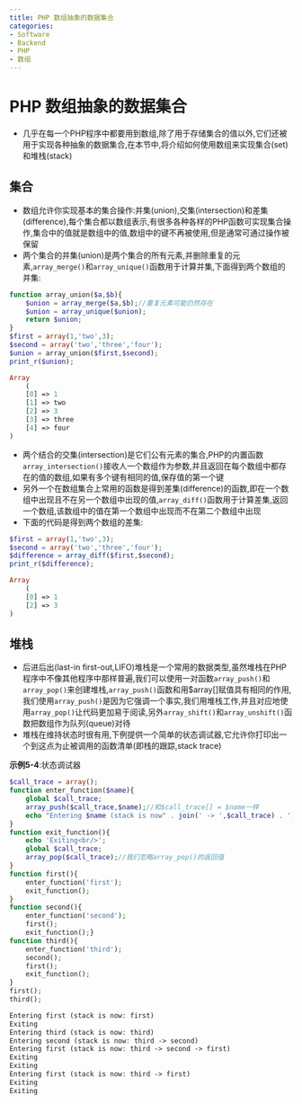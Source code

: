 ```yaml
---
title: PHP 数组抽象的数据集合
categories:
- Software
- Backend
- PHP
- 数组
---
```

# PHP 数组抽象的数据集合

- 几乎在每一个PHP程序中都要用到数组,除了用于存储集合的值以外,它们还被用于实现各种抽象的数据集合,在本节中,将介绍如何使用数组来实现集合(set)和堆栈(stack)

## 集合

- 数组允许你实现基本的集合操作:并集(union),交集(intersection)和差集(difference),每个集合都以数组表示,有很多各种各样的PHP函数可实现集合操作,集合中的值就是数组中的值,数组中的键不再被使用,但是通常可通过操作被保留
- 两个集合的并集(union)是两个集合的所有元素,并删除重复的元素,`array_merge()`和`array_unique()`函数用于计算并集,下面得到两个数组的并集:

```php
function array_union($a,$b){
    $union = array_merge($a,$b);//重复元素可能仍然存在
    $union = array_unique($union);
    return $union;
}
$first = array(1,'two',3);
$second = array('two','three','four');
$union = array_union($first,$second);
print_r($union);

Array
    (
    [0] => 1
    [1] => two
    [2] => 3
    [3] => three
    [4] => four
)
```

- 两个结合的交集(intersection)是它们公有元素的集合,PHP的内置函数`array_intersection()`接收人一个数组作为参数,并且返回在每个数组中都存在的值的数组,如果有多个键有相同的值,保存值的第一个键
- 另外一个在数组集合上常用的函数是得到差集(difference)的函数,即在一个数组中出现且不在另一个数组中出现的值,`array_diff()`函数用于计算差集,返回一个数组,该数组中的值在第一个数组中出现而不在第二个数组中出现
- 下面的代码是得到两个数组的差集:

```php
$first = array(1,'two',3);
$second = array('two','three','four');
$difference = array_diff($first,$second);
print_r($difference);

Array
    (
    [0] => 1
    [2] => 3
)
```

## 堆栈

- 后进后出(last-in first-out,LIFO)堆栈是一个常用的数据类型,虽然堆栈在PHP程序中不像其他程序中那样普遍,我们可以使用一对函数`array_push()`和`array_pop()`来创建堆栈,`array_push()`函数和用$array[]赋值具有相同的作用,我们使用`array_push()`是因为它强调一个事实,我们用堆栈工作,并且对应地使用`array_pop()`让代码更加易于阅读,另外`array_shift()`和`array_unshift()`函数把数组作为队列(queue)对待
- 堆栈在维持状态时很有用,下例提供一个简单的状态调试器,它允许你打印出一个到这点为止被调用的函数清单(即栈的跟踪,stack trace)

**示例5-4**:状态调试器

```php
$call_trace = array();
function enter_function($name){
    global $call_trace;
    array_push($call_trace,$name);//和$call_trace[] = $name一样
    echo "Entering $name (stack is now" . join(' -> ',$call_trace) . ')<br/>';
}
function exit_function(){
    echo 'Exiting<br/>';
    global $call_trace;
    array_pop($call_trace);//我们忽略array_pop()的返回值
}
function first(){
    enter_function('first');
    exit_function();
}
function second(){
    enter_function('second');
    first();
    exit_function();}
function third(){
    enter_function('third');
    second();
    first();
    exit_function();
}
first();
third();

Entering first (stack is now: first)
Exiting
Entering third (stack is now: third)
Entering second (stack is now: third -> second)
Entering first (stack is now: third -> second -> first)
Exiting
Exiting
Entering first (stack is now: third -> first)
Exiting
Exiting
```